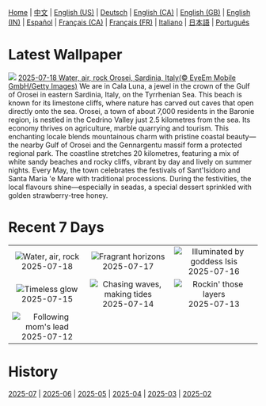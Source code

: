 [Home](../README.md) | [中文](zh-CN.md) | [English (US)](en-US.md) | [Deutsch](de-DE.md) | [English (CA)](en-CA.md) | [English (GB)](en-GB.md) | [English (IN)](en-IN.md) | [Español](es-ES.md) | [Français (CA)](fr-CA.md) | [Français (FR)](fr-FR.md) | [Italiano](it-IT.md) | [日本語](ja-JP.md) | [Português](pt-BR.md)

# Latest Wallpaper
![](https://www.bing.com/th?id=OHR.OroseiSardegna_EN-CA6517988362_UHD.jpg)
[2025-07-18 Water, air, rock Orosei, Sardinia, Italy(© EyeEm Mobile GmbH/Getty Images)](https://www.bing.com/th?id=OHR.OroseiSardegna_EN-CA6517988362_UHD.jpg)
We are in Cala Luna, a jewel in the crown of the Gulf of Orosei in eastern Sardinia, Italy, on the Tyrrhenian Sea. This beach is known for its limestone cliffs, where nature has carved out caves that open directly onto the sea. Orosei, a town of about 7,000 residents in the Baronie region, is nestled in the Cedrino Valley just 2.5 kilometres from the sea. Its economy thrives on agriculture, marble quarrying and tourism. This enchanting locale blends mountainous charm with pristine coastal beauty—the nearby Gulf of Orosei and the Gennargentu massif form a protected regional park. The coastline stretches 20 kilometres, featuring a mix of white sandy beaches and rocky cliffs, vibrant by day and lively on summer nights. Every May, the town celebrates the festivals of Sant'Isidoro and Santa Maria 'e Mare with traditional processions. During the festivities, the local flavours shine—especially in seadas, a special dessert sprinkled with golden strawberry-tree honey.

# Recent 7 Days
|  |  |  |
|:---:|:---:|:---:|
| ![](https://www.bing.com/th?id=OHR.OroseiSardegna_EN-CA6517988362_400x240.jpg "Water, air, rock") 2025-07-18 | ![](https://www.bing.com/th?id=OHR.FranceLavender_EN-CA4651592826_400x240.jpg "Fragrant horizons") 2025-07-17 | ![](https://www.bing.com/th?id=OHR.TemplePhilae_EN-CA4518943728_400x240.jpg "Illuminated by goddess Isis") 2025-07-16 |
| ![](https://www.bing.com/th?id=OHR.PerseidsPine_EN-CA4357451689_400x240.jpg "Timeless glow") 2025-07-15 | ![](https://www.bing.com/th?id=OHR.YoungShark_EN-CA4182495058_400x240.jpg "Chasing waves, making tides") 2025-07-14 | ![](https://www.bing.com/th?id=OHR.BasaltColumns_EN-CA4039785638_400x240.jpg "Rockin' those layers") 2025-07-13 |
| ![](https://www.bing.com/th?id=OHR.ThomsonGazelle_EN-CA9696742012_400x240.jpg "Following mom's lead") 2025-07-12 |  |  |

# History
[2025-07](../archives/wallpaper/en-CA/w_2025_07.md) | [2025-06](../archives/wallpaper/en-CA/w_2025_06.md) | [2025-05](../archives/wallpaper/en-CA/w_2025_05.md) | [2025-04](../archives/wallpaper/en-CA/w_2025_04.md) | [2025-03](../archives/wallpaper/en-CA/w_2025_03.md) | [2025-02](../archives/wallpaper/en-CA/w_2025_02.md)
